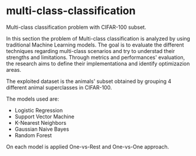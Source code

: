 # multi-class-classification
Multi-class classification problem with CIFAR-100 subset.

In this section the problem of Multi-class classification is analyzed by using traditional Machine Learning models.
The goal is to evaluate the different techniques regarding multi-class scenarios and try to understad their strengths and limitations.
Through metrics and performances' evaluation, the research aims to define their implementationa and identify optimizazion areas.

The exploited dataset is the animals' subset obtained by grouping 4 different animal superclasses in CIFAR-100. 

The models used are:
- Logistic Regression
- Support Vector Machine
- K-Nearest Neighbors
- Gaussian Naive Bayes
- Random Forest

On each model is applied One-vs-Rest and One-vs-One approach.
